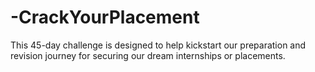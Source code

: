 # -CrackYourPlacement
This 45-day challenge is designed to help kickstart our preparation and revision journey for securing our dream internships or placements.
